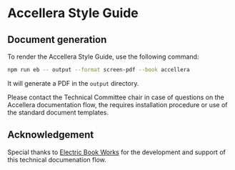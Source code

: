 # Accellera Style Guide

## Document generation

To render the Accellera Style Guide, use the following command:

```sh
npm run eb -- output --format screen-pdf --book accellera
```

It will generate a PDF in the `output` directory.

Please contact the Technical Committee chair in case of questions on the Accellera documentation flow, the requires installation procedure or use of the standard document templates.

## Acknowledgement

Special thanks to [Electric Book Works](https://electricbookworks.com/) for the development and support of this technical documenation flow.
